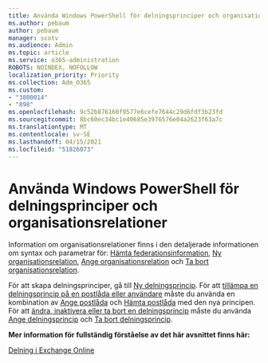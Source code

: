 ```yaml
---
title: Använda Windows PowerShell för delningsprinciper och organisationsrelationer
ms.author: pebaum
author: pebaum
manager: scotv
ms.audience: Admin
ms.topic: article
ms.service: o365-administration
ROBOTS: NOINDEX, NOFOLLOW
localization_priority: Priority
ms.collection: Adm_O365
ms.custom:
- "3800014"
- "898"
ms.openlocfilehash: 9c52b876160f9577e6cefe7644c29d6fdf3b23fd
ms.sourcegitcommit: 8bc60ec34bc1e40685e3976576e04a2623f63a7c
ms.translationtype: MT
ms.contentlocale: sv-SE
ms.lasthandoff: 04/15/2021
ms.locfileid: "51826073"
---
```

# <a name="use-powershell-for-sharing-policies-and-organization-relationships"></a>Använda Windows PowerShell för delningsprinciper och organisationsrelationer


Information om organisationsrelationer finns i den detaljerade informationen om syntax och parametrar för: [Hämta federationsinformation](https://docs.microsoft.com/powershell/module/exchange/get-federationinformation), [Ny organisationsrelation](https://docs.microsoft.com/powershell/module/exchange/new-organizationrelationship), [Ange organisationsrelation](https://docs.microsoft.com/powershell/module/exchange/set-organizationrelationship)  och  [Ta bort organisationsrelation](https://docs.microsoft.com/powershell/module/exchange/remove-organizationrelationship).

För att skapa delningsprinciper, gå till [Ny delningsprincip](https://docs.microsoft.com/powershell/module/exchange/new-sharingpolicy). För att  [tillämpa en delningsprincip på en postlåda eller användare](https://docs.microsoft.com/exchange/sharing/sharing-policies/apply-a-sharing-policy#use-exchange-online-powershell-to-apply-a-sharing-policy-to-one-or-more-mailboxes)  måste du använda en kombination av  [Ange postlåda](https://docs.microsoft.com/powershell/module/exchange/set-mailbox) och [Hämta postlåda](https://docs.microsoft.com/powershell/module/exchange/get-mailbox) med den nya principen. För att  [ändra, inaktivera eller ta bort en delningsprincip](https://docs.microsoft.com/exchange/sharing/sharing-policies/modify-a-sharing-policy)  måste du använda  [Ange delningsprincip](https://docs.microsoft.com/powershell/module/exchange/set-sharingpolicy) och [Ta bort delningsprincip](https://docs.microsoft.com/powershell/module/exchange/remove-sharingpolicy).

**Mer information för fullständig förståelse av det här avsnittet finns här:**

[Delning i Exchange Online](https://docs.microsoft.com/exchange/sharing/sharing)